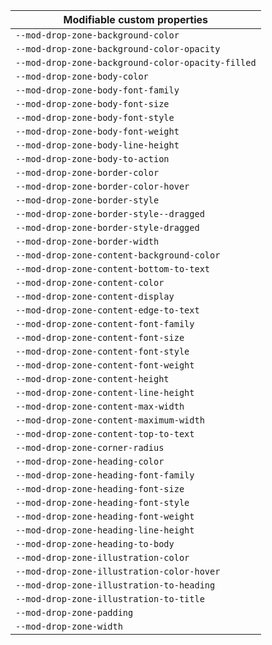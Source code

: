 | Modifiable custom properties                      |
| ------------------------------------------------- |
| `--mod-drop-zone-background-color`                |
| `--mod-drop-zone-background-color-opacity`        |
| `--mod-drop-zone-background-color-opacity-filled` |
| `--mod-drop-zone-body-color`                      |
| `--mod-drop-zone-body-font-family`                |
| `--mod-drop-zone-body-font-size`                  |
| `--mod-drop-zone-body-font-style`                 |
| `--mod-drop-zone-body-font-weight`                |
| `--mod-drop-zone-body-line-height`                |
| `--mod-drop-zone-body-to-action`                  |
| `--mod-drop-zone-border-color`                    |
| `--mod-drop-zone-border-color-hover`              |
| `--mod-drop-zone-border-style`                    |
| `--mod-drop-zone-border-style--dragged`           |
| `--mod-drop-zone-border-style-dragged`            |
| `--mod-drop-zone-border-width`                    |
| `--mod-drop-zone-content-background-color`        |
| `--mod-drop-zone-content-bottom-to-text`          |
| `--mod-drop-zone-content-color`                   |
| `--mod-drop-zone-content-display`                 |
| `--mod-drop-zone-content-edge-to-text`            |
| `--mod-drop-zone-content-font-family`             |
| `--mod-drop-zone-content-font-size`               |
| `--mod-drop-zone-content-font-style`              |
| `--mod-drop-zone-content-font-weight`             |
| `--mod-drop-zone-content-height`                  |
| `--mod-drop-zone-content-line-height`             |
| `--mod-drop-zone-content-max-width`               |
| `--mod-drop-zone-content-maximum-width`           |
| `--mod-drop-zone-content-top-to-text`             |
| `--mod-drop-zone-corner-radius`                   |
| `--mod-drop-zone-heading-color`                   |
| `--mod-drop-zone-heading-font-family`             |
| `--mod-drop-zone-heading-font-size`               |
| `--mod-drop-zone-heading-font-style`              |
| `--mod-drop-zone-heading-font-weight`             |
| `--mod-drop-zone-heading-line-height`             |
| `--mod-drop-zone-heading-to-body`                 |
| `--mod-drop-zone-illustration-color`              |
| `--mod-drop-zone-illustration-color-hover`        |
| `--mod-drop-zone-illustration-to-heading`         |
| `--mod-drop-zone-illustration-to-title`           |
| `--mod-drop-zone-padding`                         |
| `--mod-drop-zone-width`                           |

